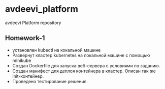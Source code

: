 # avdeevi_platform
avdeevi Platform repository

## Homework-1
 - установлен  kubectl на кокальной машине
 - Развернут кластер kubernetes  на локальной машине с помощью  minikube
 - Cоздан Dockerfile для запуска веб-сервера с условиями по заданию.
 - Создан манифест для деплоя контейнера в кластер. Описан так же init-контейнер.
 - Проведено тестирование решения. 

